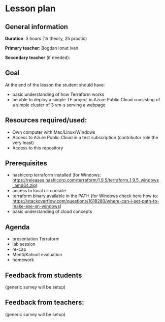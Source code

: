 # Lesson plan

## General information

**Duration**: 3 hours (1h theory, 2h practic)

**Primary teacher**: Bogdan Ionut Ivan

**Secondary teacher** (if needed): 

## Goal
At the end of the lesson the student should have:

- basic understanding of how Terraform works
- be able to deploy a simple TF project in Azure Public Cloud consisting of a simple cluster of 3 vm-s serving a webpage


## Resources required/used:

- Own computer with Mac/Linux/Windows
- Access to Azure Public Cloud in a test subscription (contributor role the very least)
- Access to this repository

## Prerequisites

- hashicorp terraform installed (for Windows: https://releases.hashicorp.com/terraform/1.9.5/terraform_1.9.5_windows_amd64.zip)
- access to local cli console
- terraform binary available in the PATH (for Windows check here how to: https://stackoverflow.com/questions/1618280/where-can-i-set-path-to-make-exe-on-windows)
- basic understanding of cloud concepts

## Agenda

- presentation Terraform
- lab session
- re-cap
- Menti/Kahoot evaluation
- homework

## Feedback from students
(generic survey will be setup)

## Feedback from teachers:
(generic survey will be setup)
